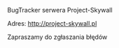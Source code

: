 BugTracker serwera Project-Skywall


Adres: http://project-skywall.pl


Zapraszamy do zgłaszania błędów
